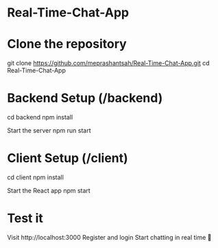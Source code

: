 # Real-Time-Chat-App

# Clone the repository
git clone https://github.com/meprashantsah/Real-Time-Chat-App.git
cd Real-Time-Chat-App

# Backend Setup (/backend)
cd backend
npm install

Start the server
npm run start

# Client Setup (/client)
cd client
npm install

Start the React app
npm start

# Test it
Visit http://localhost:3000
Register and login
Start chatting in real time 🎉

